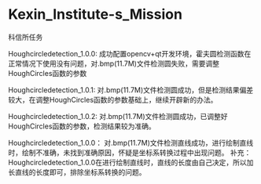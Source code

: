 # Kexin_Institute-s_Mission
科信所任务

Houghcircledetection_1.0.0:
成功配置opencv+qt开发环境，霍夫圆检测函数在正常情况下使用没有问题，对.bmp(11.7M)文件检测圆失败，需要调整HoughCircles函数的参数

Houghcircledetection_1.0.1:
对.bmp(11.7M)文件检测圆成功，但是检测结果偏差较大，在调整HoughCircles函数的参数基础上，继续开辟新的办法。

Houghcircledetection_1.0.2:
对.bmp(11.7M)文件检测圆成功，已调整好HoughCircles函数的参数，检测结果较为准确。

Houghcircledetection_1.0.0：
对.bmp(11.7M)文件检测直线成功，进行绘制直线时，绘制不准确，未找到准确原因，怀疑是坐标系转换过程中出现问题。
补充：Houghcircledetection_1.0.0在进行绘制直线时，直线的长度由自己决定，所以加长直线的长度即可，排除坐标系转换的问题。


